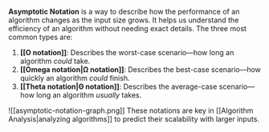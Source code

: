 **Asymptotic Notation** is a way to describe how the performance of an algorithm changes as the input size grows. It helps us understand the efficiency of an algorithm without needing exact details. The three most common types are:

1. **[[O notation]]**: Describes the worst-case scenario—how long an algorithm *could* take.
2. **[[Omega notation|Ω notation]]**: Describes the best-case scenario—how quickly an algorithm *could* finish.
3. **[[Theta notation|Θ notation]]**: Describes the average-case scenario—how long an algorithm *usually* takes.

![[asymptotic-notation-graph.png]]
These notations are key in [[Algorithm Analysis|analyzing algorithms]] to predict their scalability with larger inputs.